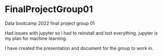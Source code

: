 # FinalProjectGroup01
Data bootcamp 2022 final project group 01


Had issues with jupyter so i had to reinstall and lost everything. jupyter is my plan for machine learning. 

I have created the presentation and document for the group to work in. 

